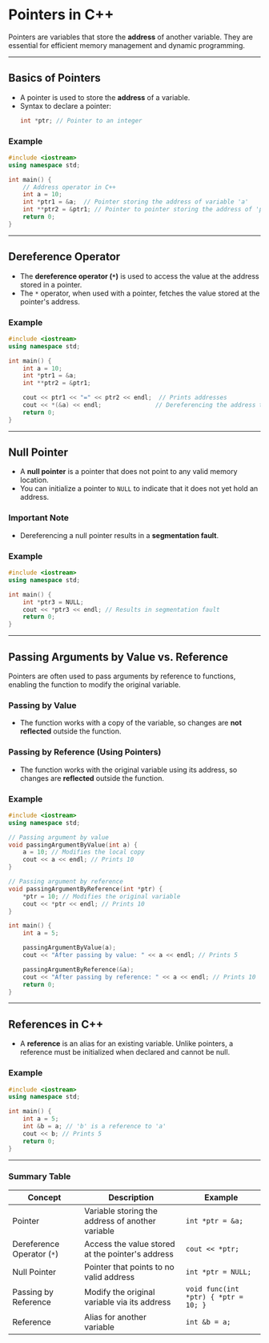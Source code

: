 # **Pointers in C++**

Pointers are variables that store the **address** of another variable. They are essential for efficient memory management and dynamic programming.

---

## **Basics of Pointers**
- A pointer is used to store the **address** of a variable.
- Syntax to declare a pointer:  
  ```cpp
  int *ptr; // Pointer to an integer
  ```

### **Example**
```cpp
#include <iostream>
using namespace std;

int main() {
    // Address operator in C++
    int a = 10;
    int *ptr1 = &a;  // Pointer storing the address of variable 'a'
    int **ptr2 = &ptr1; // Pointer to pointer storing the address of 'ptr1'
    return 0;
}
```

---

## **Dereference Operator**
- The **dereference operator (`*`)** is used to access the value at the address stored in a pointer.
- The `*` operator, when used with a pointer, fetches the value stored at the pointer's address.

### **Example**
```cpp
#include <iostream>
using namespace std;

int main() {
    int a = 10;
    int *ptr1 = &a;
    int **ptr2 = &ptr1;

    cout << ptr1 << "=" << ptr2 << endl;  // Prints addresses
    cout << *(&a) << endl;               // Dereferencing the address to get the value
    return 0;
}
```

---

## **Null Pointer**
- A **null pointer** is a pointer that does not point to any valid memory location.
- You can initialize a pointer to `NULL` to indicate that it does not yet hold an address.

### **Important Note**
- Dereferencing a null pointer results in a **segmentation fault**.

### **Example**
```cpp
#include <iostream>
using namespace std;

int main() {
    int *ptr3 = NULL;
    cout << *ptr3 << endl; // Results in segmentation fault
    return 0;
}
```

---

## **Passing Arguments by Value vs. Reference**
Pointers are often used to pass arguments by reference to functions, enabling the function to modify the original variable.

### **Passing by Value**
- The function works with a copy of the variable, so changes are **not reflected** outside the function.

### **Passing by Reference (Using Pointers)**
- The function works with the original variable using its address, so changes are **reflected** outside the function.

### **Example**
```cpp
#include <iostream>
using namespace std;

// Passing argument by value
void passingArgumentByValue(int a) {
    a = 10; // Modifies the local copy
    cout << a << endl; // Prints 10
}

// Passing argument by reference
void passingArgumentByReference(int *ptr) {
    *ptr = 10; // Modifies the original variable
    cout << *ptr << endl; // Prints 10
}

int main() {
    int a = 5;

    passingArgumentByValue(a);
    cout << "After passing by value: " << a << endl; // Prints 5

    passingArgumentByReference(&a);
    cout << "After passing by reference: " << a << endl; // Prints 10
    return 0;
}
```

---

## **References in C++**
- A **reference** is an alias for an existing variable. Unlike pointers, a reference must be initialized when declared and cannot be null.

### **Example**
```cpp
#include <iostream>
using namespace std;

int main() {
    int a = 5;
    int &b = a; // 'b' is a reference to 'a'
    cout << b; // Prints 5
    return 0;
}
```

---

### **Summary Table**

| **Concept**                 | **Description**                                  | **Example**                                                                 |
|-----------------------------|--------------------------------------------------|-----------------------------------------------------------------------------|
| Pointer                    | Variable storing the address of another variable | `int *ptr = &a;`                                                           |
| Dereference Operator (`*`) | Access the value stored at the pointer's address | `cout << *ptr;`                                                            |
| Null Pointer               | Pointer that points to no valid address          | `int *ptr = NULL;`                                                         |
| Passing by Reference       | Modify the original variable via its address     | `void func(int *ptr) { *ptr = 10; }`                                        |
| Reference                  | Alias for another variable                       | `int &b = a;`                                                              |
```